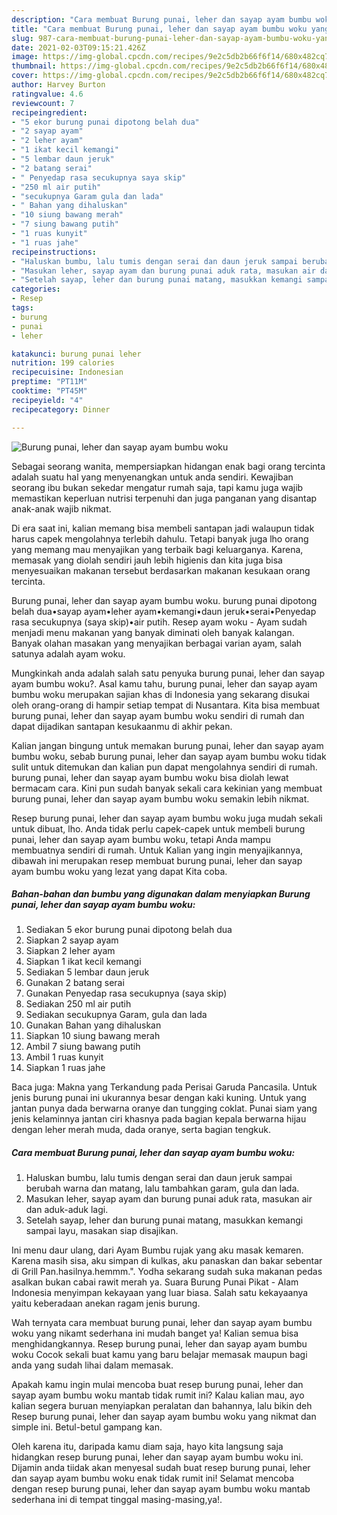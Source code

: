 ```yaml
---
description: "Cara membuat Burung punai, leher dan sayap ayam bumbu woku yang lezat dan Mudah Dibuat"
title: "Cara membuat Burung punai, leher dan sayap ayam bumbu woku yang lezat dan Mudah Dibuat"
slug: 987-cara-membuat-burung-punai-leher-dan-sayap-ayam-bumbu-woku-yang-lezat-dan-mudah-dibuat
date: 2021-02-03T09:15:21.426Z
image: https://img-global.cpcdn.com/recipes/9e2c5db2b66f6f14/680x482cq70/burung-punai-leher-dan-sayap-ayam-bumbu-woku-foto-resep-utama.jpg
thumbnail: https://img-global.cpcdn.com/recipes/9e2c5db2b66f6f14/680x482cq70/burung-punai-leher-dan-sayap-ayam-bumbu-woku-foto-resep-utama.jpg
cover: https://img-global.cpcdn.com/recipes/9e2c5db2b66f6f14/680x482cq70/burung-punai-leher-dan-sayap-ayam-bumbu-woku-foto-resep-utama.jpg
author: Harvey Burton
ratingvalue: 4.6
reviewcount: 7
recipeingredient:
- "5 ekor burung punai dipotong belah dua"
- "2 sayap ayam"
- "2 leher ayam"
- "1 ikat kecil kemangi"
- "5 lembar daun jeruk"
- "2 batang serai"
- " Penyedap rasa secukupnya saya skip"
- "250 ml air putih"
- "secukupnya Garam gula dan lada"
- " Bahan yang dihaluskan"
- "10 siung bawang merah"
- "7 siung bawang putih"
- "1 ruas kunyit"
- "1 ruas jahe"
recipeinstructions:
- "Haluskan bumbu, lalu tumis dengan serai dan daun jeruk sampai berubah warna dan matang, lalu tambahkan garam, gula dan lada."
- "Masukan leher, sayap ayam dan burung punai aduk rata, masukan air dan aduk-aduk lagi."
- "Setelah sayap, leher dan burung punai matang, masukkan kemangi sampai layu, masakan siap disajikan."
categories:
- Resep
tags:
- burung
- punai
- leher

katakunci: burung punai leher 
nutrition: 199 calories
recipecuisine: Indonesian
preptime: "PT11M"
cooktime: "PT45M"
recipeyield: "4"
recipecategory: Dinner

---
```



![Burung punai, leher dan sayap ayam bumbu woku](https://img-global.cpcdn.com/recipes/9e2c5db2b66f6f14/680x482cq70/burung-punai-leher-dan-sayap-ayam-bumbu-woku-foto-resep-utama.jpg)

Sebagai seorang wanita, mempersiapkan hidangan enak bagi orang tercinta adalah suatu hal yang menyenangkan untuk anda sendiri. Kewajiban seorang ibu bukan sekedar mengatur rumah saja, tapi kamu juga wajib memastikan keperluan nutrisi terpenuhi dan juga panganan yang disantap anak-anak wajib nikmat.

Di era  saat ini, kalian memang bisa membeli santapan jadi walaupun tidak harus capek mengolahnya terlebih dahulu. Tetapi banyak juga lho orang yang memang mau menyajikan yang terbaik bagi keluarganya. Karena, memasak yang diolah sendiri jauh lebih higienis dan kita juga bisa menyesuaikan makanan tersebut berdasarkan makanan kesukaan orang tercinta. 

Burung punai, leher dan sayap ayam bumbu woku. burung punai dipotong belah dua•sayap ayam•leher ayam•kemangi•daun jeruk•serai•Penyedap rasa secukupnya (saya skip)•air putih. Resep ayam woku - Ayam sudah menjadi menu makanan yang banyak diminati oleh banyak kalangan. Banyak olahan masakan yang menyajikan berbagai varian ayam, salah satunya adalah ayam woku.

Mungkinkah anda adalah salah satu penyuka burung punai, leher dan sayap ayam bumbu woku?. Asal kamu tahu, burung punai, leher dan sayap ayam bumbu woku merupakan sajian khas di Indonesia yang sekarang disukai oleh orang-orang di hampir setiap tempat di Nusantara. Kita bisa membuat burung punai, leher dan sayap ayam bumbu woku sendiri di rumah dan dapat dijadikan santapan kesukaanmu di akhir pekan.

Kalian jangan bingung untuk memakan burung punai, leher dan sayap ayam bumbu woku, sebab burung punai, leher dan sayap ayam bumbu woku tidak sulit untuk ditemukan dan kalian pun dapat mengolahnya sendiri di rumah. burung punai, leher dan sayap ayam bumbu woku bisa diolah lewat bermacam cara. Kini pun sudah banyak sekali cara kekinian yang membuat burung punai, leher dan sayap ayam bumbu woku semakin lebih nikmat.

Resep burung punai, leher dan sayap ayam bumbu woku juga mudah sekali untuk dibuat, lho. Anda tidak perlu capek-capek untuk membeli burung punai, leher dan sayap ayam bumbu woku, tetapi Anda mampu membuatnya sendiri di rumah. Untuk Kalian yang ingin menyajikannya, dibawah ini merupakan resep membuat burung punai, leher dan sayap ayam bumbu woku yang lezat yang dapat Kita coba.

<!--inarticleads1-->

##### Bahan-bahan dan bumbu yang digunakan dalam menyiapkan Burung punai, leher dan sayap ayam bumbu woku:

1. Sediakan 5 ekor burung punai dipotong belah dua
1. Siapkan 2 sayap ayam
1. Siapkan 2 leher ayam
1. Siapkan 1 ikat kecil kemangi
1. Sediakan 5 lembar daun jeruk
1. Gunakan 2 batang serai
1. Gunakan  Penyedap rasa secukupnya (saya skip)
1. Sediakan 250 ml air putih
1. Sediakan secukupnya Garam, gula dan lada
1. Gunakan  Bahan yang dihaluskan
1. Siapkan 10 siung bawang merah
1. Ambil 7 siung bawang putih
1. Ambil 1 ruas kunyit
1. Siapkan 1 ruas jahe


Baca juga: Makna yang Terkandung pada Perisai Garuda Pancasila. Untuk jenis burung punai ini ukurannya besar dengan kaki kuning. Untuk yang jantan punya dada berwarna oranye dan tungging coklat. Punai siam yang jenis kelaminnya jantan ciri khasnya pada bagian kepala berwarna hijau dengan leher merah muda, dada oranye, serta bagian tengkuk. 

<!--inarticleads2-->

##### Cara membuat Burung punai, leher dan sayap ayam bumbu woku:

1. Haluskan bumbu, lalu tumis dengan serai dan daun jeruk sampai berubah warna dan matang, lalu tambahkan garam, gula dan lada.
1. Masukan leher, sayap ayam dan burung punai aduk rata, masukan air dan aduk-aduk lagi.
1. Setelah sayap, leher dan burung punai matang, masukkan kemangi sampai layu, masakan siap disajikan.


Ini menu daur ulang, dari Ayam Bumbu rujak yang aku masak kemaren. Karena masih sisa, aku simpan di kulkas, aku panaskan dan bakar sebentar di Grill Pan.hasilnya.hemmm.&#34;. Yodha sekarang sudah suka makanan pedas asalkan bukan cabai rawit merah ya. Suara Burung Punai Pikat - Alam Indonesia menyimpan kekayaan yang luar biasa. Salah satu kekayaanya yaitu keberadaan anekan ragam jenis burung. 

Wah ternyata cara membuat burung punai, leher dan sayap ayam bumbu woku yang nikamt sederhana ini mudah banget ya! Kalian semua bisa menghidangkannya. Resep burung punai, leher dan sayap ayam bumbu woku Cocok sekali buat kamu yang baru belajar memasak maupun bagi anda yang sudah lihai dalam memasak.

Apakah kamu ingin mulai mencoba buat resep burung punai, leher dan sayap ayam bumbu woku mantab tidak rumit ini? Kalau kalian mau, ayo kalian segera buruan menyiapkan peralatan dan bahannya, lalu bikin deh Resep burung punai, leher dan sayap ayam bumbu woku yang nikmat dan simple ini. Betul-betul gampang kan. 

Oleh karena itu, daripada kamu diam saja, hayo kita langsung saja hidangkan resep burung punai, leher dan sayap ayam bumbu woku ini. Dijamin anda tiidak akan menyesal sudah buat resep burung punai, leher dan sayap ayam bumbu woku enak tidak rumit ini! Selamat mencoba dengan resep burung punai, leher dan sayap ayam bumbu woku mantab sederhana ini di tempat tinggal masing-masing,ya!.

